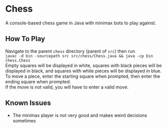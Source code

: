 # Chess
A console-based chess game in Java with minimax bots to play against.

## How To Play
Navigate to the parent `chess` directory (parent of `src`) then run  
`javac -d bin -sourcepath src src/chess/Chess.java && java -cp bin chess.Chess`  
Empty squares will be displayed in white, squares with black pieces will be displayed in black, and squares with white pieces will be displayed in blue.  
To move a piece, enter the starting square when prompted, then enter the ending square when prompted.  
If the move is not valid, you will have to enter a valid move.

## Known Issues
* The minimax player is not very good and makes weird decisions sometimes
